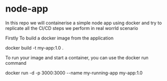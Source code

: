 # node-app

In this repo we will containerise a simple node app using docker and try to replicate all the CI/CD steps we perform in real worrld scenario 

Firstly To build a docker image from the application

docker build -t my-app:1.0 .       

To run your image and start a container, you can use the docker run command

docker run -d -p 3000:3000 --name my-running-app my-app:1.0
